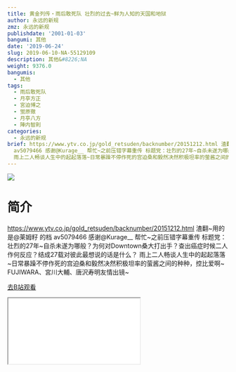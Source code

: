 ```yaml
---
title: 黄金列传・雨后敢死队 壮烈的过去~鲜为人知的天国和地狱
author: 永远的新规
zmz: 永远的新规
publishdate: '2001-01-03'
bangumi: 其他
date: '2019-06-24'
slug: 2019-06-10-NA-55129109
description: 其他&#8226;NA
weight: 9376.0
bangumis:
  - 其他
tags:
  - 雨后敢死队
  - 月亭方正
  - 宮迫博之
  - 蛍原徹
  - 月亭八方
  - 陣内智則
categories:
  - 永远的新规
brief: https://www.ytv.co.jp/gold_retsuden/backnumber/20151212.html 渣翻~用的是@莱姆籽 的档
  av5079466 感谢@Kurage__ 帮忙~之前压错字幕重传 标题党：壮烈的27年~自杀未遂为哪般？为何对Downtown桑大打出手？查出癌症时候二人作何反应？结成27载对彼此最想说的话是什么？
  雨上二人畅谈人生中的起起落落~日常暴躁不停作死的宫迫桑和毅然决然积极坦率的萤酱之间的种种，控比爱啊~ FUJIWARA、宮川大輔、唐沢寿明友情出镜~
---
```

![](https://raw.githubusercontent.com/tcgriffith/owaraisite/master/static/tmpimg/3769b89c149a61007f0e867e73686e8b69259c60.jpg.480.jpg)
# 简介  
https://www.ytv.co.jp/gold_retsuden/backnumber/20151212.html
渣翻~用的是@莱姆籽 的档 av5079466 感谢@Kurage__ 帮忙~之前压错字幕重传
标题党：壮烈的27年~自杀未遂为哪般？为何对Downtown桑大打出手？查出癌症时候二人作何反应？结成27载对彼此最想说的话是什么？
雨上二人畅谈人生中的起起落落~日常暴躁不停作死的宫迫桑和毅然决然积极坦率的萤酱之间的种种，控比爱啊~
FUJIWARA、宮川大輔、唐沢寿明友情出镜~  

[去B站观看](https://www.bilibili.com/video/av55129109/)
<div class ="resp-container"><iframe class="testiframe" src="//player.bilibili.com/player.html?aid=55129109"", scrolling="no", allowfullscreen="true" > </iframe></div> 
